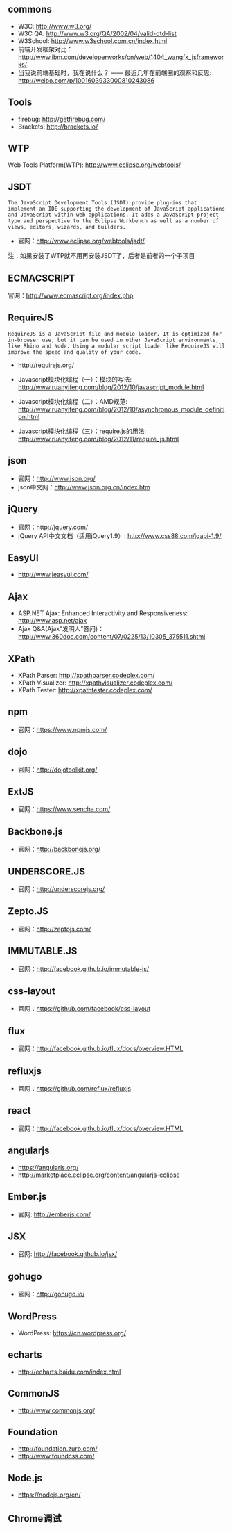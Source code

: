 ## commons

* W3C: http://www.w3.org/
* W3C QA: http://www.w3.org/QA/2002/04/valid-dtd-list
* W3School: http://www.w3school.com.cn/index.html
* 前端开发框架对比：http://www.ibm.com/developerworks/cn/web/1404_wangfx_jsframeworks/
* 当我说前端基础时，我在说什么？ —— 最近几年在前端圈的观察和反思: http://weibo.com/p/1001603933000810243086

## Tools

* firebug: http://getfirebug.com/
* Brackets: http://brackets.io/

## WTP

Web Tools Platform(WTP): http://www.eclipse.org/webtools/


## JSDT

    The JavaScript Development Tools (JSDT) provide plug-ins that implement an IDE supporting the development of JavaScript applications and JavaScript within web applications. It adds a JavaScript project type and perspective to the Eclipse Workbench as well as a number of views, editors, wizards, and builders.

* 官网：http://www.eclipse.org/webtools/jsdt/

注：如果安装了WTP就不用再安装JSDT了，后者是前者的一个子项目


## ECMACSCRIPT

官网：http://www.ecmascript.org/index.php


## RequireJS

    RequireJS is a JavaScript file and module loader. It is optimized for in-browser use, but it can be used in other JavaScript environments, like Rhino and Node. Using a modular script loader like RequireJS will improve the speed and quality of your code.

* http://requirejs.org/

* Javascript模块化编程（一）：模块的写法: http://www.ruanyifeng.com/blog/2012/10/javascript_module.html
* Javascript模块化编程（二）：AMD规范: http://www.ruanyifeng.com/blog/2012/10/asynchronous_module_definition.html
* Javascript模块化编程（三）：require.js的用法: http://www.ruanyifeng.com/blog/2012/11/require_js.html



## json

* 官网：http://www.json.org/
* json中文网：http://www.json.org.cn/index.htm


## jQuery

* 官网：http://jquery.com/
* jQuery API中文文档（适用jQuery1.9）: http://www.css88.com/jqapi-1.9/

## EasyUI

* http://www.jeasyui.com/

## Ajax

* ASP.NET Ajax: Enhanced Interactivity and Responsiveness: http://www.asp.net/ajax
* Ajax Q&A(Ajax"发明人"答问)：http://www.360doc.com/content/07/0225/13/10305_375511.shtml


## XPath

* XPath Parser: http://xpathparser.codeplex.com/
* XPath Visualizer: http://xpathvisualizer.codeplex.com/
* XPath Tester: http://xpathtester.codeplex.com/


## npm

* 官网：https://www.npmjs.com/


## dojo

* 官网：http://dojotoolkit.org/


## ExtJS

* 官网：https://www.sencha.com/


## Backbone.js

* 官网：http://backbonejs.org/


## UNDERSCORE.JS

* 官网：http://underscorejs.org/


## Zepto.JS

* 官网：http://zeptojs.com/


## IMMUTABLE.JS

* 官网：http://facebook.github.io/immutable-js/


## css-layout

* 官网：https://github.com/facebook/css-layout


## flux

* 官网：http://facebook.github.io/flux/docs/overview.HTML


## refluxjs

* 官网：https://github.com/reflux/refluxjs


## react

* 官网：http://facebook.github.io/flux/docs/overview.HTML


## angularjs

* https://angularjs.org/
* http://marketplace.eclipse.org/content/angularjs-eclipse


## Ember.js

* 官网: http://emberjs.com/


## JSX

* 官网: http://facebook.github.io/jsx/


## gohugo

* 官网：http://gohugo.io/


## WordPress

* WordPress: https://cn.wordpress.org/


## echarts

* http://echarts.baidu.com/index.html


## CommonJS

* http://www.commonjs.org/

## Foundation

* http://foundation.zurb.com/
* http://www.foundcss.com/

## Node.js

* https://nodejs.org/en/


## Chrome调试
